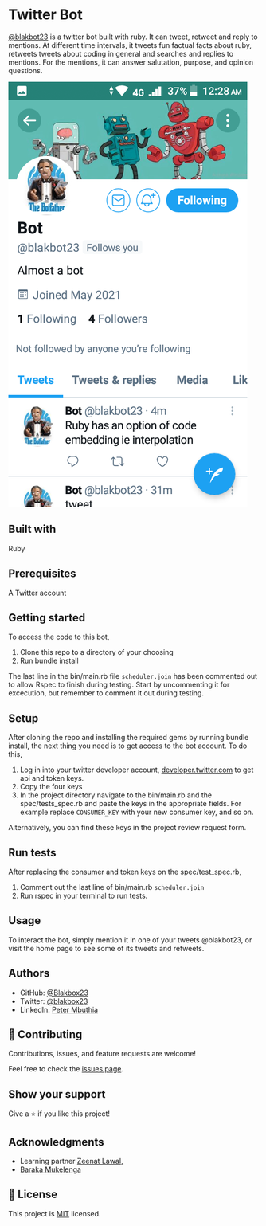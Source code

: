 # Twitter Bot
[@blakbot23](https://twitter.com/blakbot23) is a twitter bot built with ruby. It can tweet, retweet and reply to mentions. At different time intervals, it tweets fun factual facts about ruby, retweets tweets about coding in general and searches and replies to mentions. For the mentions, it can answer salutation, purpose, and opinion questions.

![screenshot](./assets/twitter-mobi.png)

## Built with
Ruby

## Prerequisites
A Twitter account

## Getting started
To access the code to this bot,
1. Clone this repo to a directory of your choosing
2. Run bundle install

The last line in the bin/main.rb file `scheduler.join` has been commented out to allow Rspec to finish during testing. Start by uncommenting it for excecution, 
but remember to comment it out during testing.

## Setup
After cloning the repo and installing the required gems by running bundle install, the next thing you need is to get access to the bot account. To do this, 
1. Log in into your twitter developer account, [developer.twitter.com](developer.twitter.com) to get api and token keys.
2. Copy the four keys 
3. In the project directory navigate to the bin/main.rb and the spec/tests_spec.rb and paste the keys in the appropriate fields. 
For example replace `CONSUMER_KEY` with your new consumer key, and so on.

Alternatively, you can find these keys in the project review request form.

## Run tests
After replacing the consumer and token keys on the spec/test_spec.rb,
1. Comment out the last line of bin/main.rb `scheduler.join`
2. Run rspec in your terminal to run tests.

## Usage
To interact the bot, simply mention it in one of your tweets @blakbot23, or visit the home page to see some of its tweets and retweets.

## Authors
- GitHub: [@Blakbox23](https://github.com/blakbox23)
- Twitter: [@blakbox23](https://twitter.com/blakbox23)
- LinkedIn: [Peter Mbuthia](https://www.linkedin.com/in/peter-mbuthia-b15791182/)

## 🤝 Contributing

Contributions, issues, and feature requests are welcome!

Feel free to check the [issues page](https://github.com/blakbox23/bot/issues).

## Show your support

Give a ⭐️ if you like this project!

## Acknowledgments

- Learning partner [Zeenat Lawal](https://github.com/ZeenatLawal), 
- [Baraka Mukelenga](https://github.com/barackm)



## 📝 License

This project is [MIT](https://github.com/git/git-scm.com/blob/master/MIT-LICENSE.txt) licensed.

